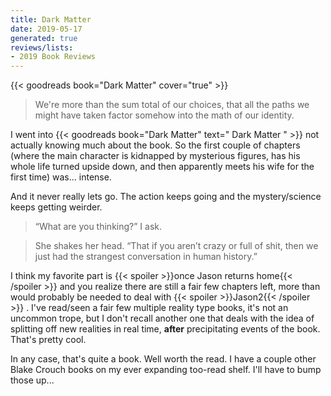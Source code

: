 ```yaml
---
title: Dark Matter
date: 2019-05-17
generated: true
reviews/lists:
- 2019 Book Reviews
---
```

{{< goodreads book="Dark Matter" cover="true" >}}

> We're more than the sum total of our choices, that all the paths we might have taken factor somehow into the math of our identity.

I went into {{< goodreads book="Dark Matter" text=" Dark Matter " >}} not actually knowing much about the book. So the first couple of chapters (where the main character is kidnapped by mysterious figures, has his whole life turned upside down, and then apparently meets his wife for the first time) was... intense.  

<!--more-->

And it never really lets go. The action keeps going and the mystery/science keeps getting weirder.  

>  “What are you thinking?” I ask.  

>  She shakes her head. “That if you aren’t crazy or full of shit, then we just had the strangest conversation in human history.”  

I think my favorite part is  {{< spoiler >}}once Jason returns home{{< /spoiler >}}  and you realize there are still a fair few chapters left, more than would probably be needed to deal with  {{< spoiler >}}Jason2{{< /spoiler >}}  . I've read/seen a fair few multiple reality type books, it's not an uncommon trope, but I don't recall another one that deals with the idea of splitting off new realities in real time, **after** precipitating events of the book. That's pretty cool.  

In any case, that's quite a book. Well worth the read. I have a couple other Blake Crouch books on my ever expanding too-read shelf. I'll have to bump those up...


